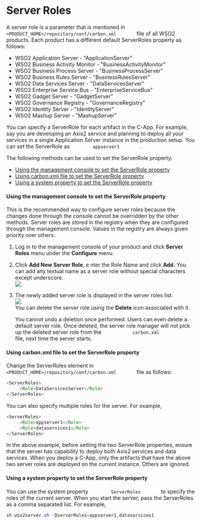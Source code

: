 # Server Roles

A server role is a parameter that is mentioned in
`         <PRODUCT_HOME>/repository/conf/carbon.xml        ` file of all
WSO2 products. Each product has a different default ServerRoles property
as follows:

-   WSO2 Application Server - "ApplicationServer"
-   WSO2 Business Activity Monitor - "BusinessActivityMonitor"
-   WSO2 Business Process Server - "BusinessProcessServer"
-   WSO2 Business Rules Server - "BusinessRulesServer"
-   WSO2 Data Services Server - "DataServicesServer"
-   WSO2 Enterprise Service Bus - "EnterpriseServiceBus"
-   WSO2 Gadget Server - "GadgetServer"
-   WSO2 Governance Registry - "GovernanceRegistry"
-   WSO2 Identity Server - "IdentityServer"
-   WSO2 Mashup Server - "MashupServer"

You can specify a ServerRole for each artifact in the C-App. For
example, say you are developing an Axis2 service and planning to deploy
all your services in a single Application Server instance in the
production setup. You can set the ServerRole as
`         appserver1        ` .

The following methods can be used to set the ServerRole property:

-   [Using the management console to set the ServerRole
    property](#ServerRoles-UsingthemanagementconsoletosettheServerRoleproperty)
-   [Using carbon.xml file to set the ServerRole
    property](#ServerRoles-Usingcarbon.xmlfiletosettheServerRoleproperty)
-   [Using a system property to set the ServerRole
    property](#ServerRoles-UsingasystempropertytosettheServerRoleproperty)

#### Using the management console to set the ServerRole property

This is the recommended way to configure server roles because the
changes done through the console cannot be overridden by the other
methods. Server roles are stored in the registry when they are
configured through the management console. Values in the registry are
always given priority over others.

1.  Log in to the management console of your product and click **Server
    Roles** menu under the **Configure** menu.
2.  Click **Add New Server Role**, e nter the Role Name and click
    **Add.** You can add any textual name as a server role without
    special characters except underscore.  
    ![](../../assets/img//34611390/34742427.png)
3.  The newly added server role is displayed in the server roles list.  
    ![](../../assets/img//34611390/34742428.png)  
    You can delete the server role using the **Delete** icon associated
    with it.

    You cannot undo a deletion once performed. Users can even delete a
    default server role. Once deleted, the server role manager will not
    pick up the deleted server role from the
    `            carbon.xml           ` file, next time the server
    starts.

#### Using carbon.xml file to set the ServerRole property

Change the ServerRoles element in
`         <PRODUCT_HOME>/repository/conf/carbon.xml        ` file as
follows:  

``` java
<ServerRoles>
     <Role>DataServicesServer</Role>
</ServerRoles>
```

You can also specify multiple roles for the server. For example,

``` java
<ServerRoles>
     <Role>appserver1</Role>
     <Role>dataservices1</Role>
</ServerRoles>
```

In the above example, before setting the two ServerRole properties,
ensure that the server has capability to deploy both Axis2 services and
data services. When you deploy a C-App, only the artifacts that have the
above two server roles are deployed on the current instance. Others are
ignored.

#### Using a system property to set the ServerRole property

You can use the system property `         ServerRoles        ` to
specify the roles of the current server. When you start the server, pass
the ServerRoles as a comma separated list. For example,

``` java
sh wso2server.sh -DserverRoles=appserver1,dataservices1
```
